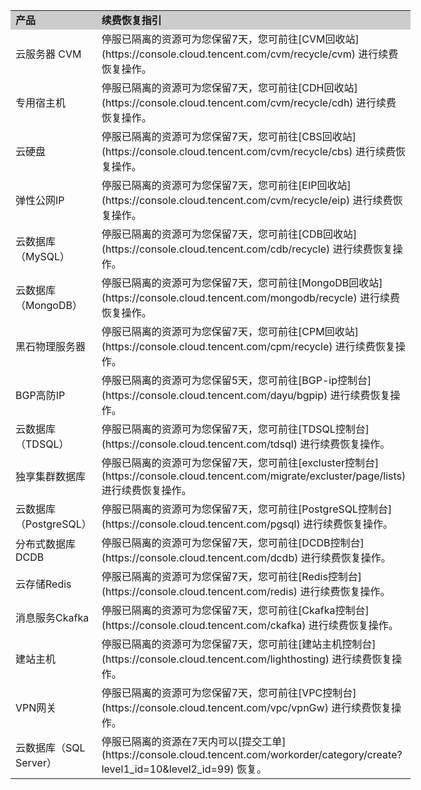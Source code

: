 <table style="display:table">
<tbody>
<tr>
<td style="background-color:#CCCCCC;">
<strong>
产品
</strong>
</td>
<td style="background-color:#CCCCCC;">
<strong>
续费恢复指引
</strong>
</td>
</tr>

<td>
云服务器 CVM
</td>
<td>
停服已隔离的资源可为您保留7天，您可前往[CVM回收站](https://console.cloud.tencent.com/cvm/recycle/cvm) 进行续费恢复操作。
</td> 
</tr>

<td>
专用宿主机
</td>
<td>
停服已隔离的资源可为您保留7天，您可前往[CDH回收站](https://console.cloud.tencent.com/cvm/recycle/cdh) 进行续费恢复操作。
</td>
</tr>

<td>
云硬盘
</td>
<td>
停服已隔离的资源可为您保留7天，您可前往[CBS回收站](https://console.cloud.tencent.com/cvm/recycle/cbs) 进行续费恢复操作。
</td>
</tr>

<td>
弹性公网IP
</td>
<td>
停服已隔离的资源可为您保留7天，您可前往[EIP回收站](https://console.cloud.tencent.com/cvm/recycle/eip) 进行续费恢复操作。
</td>
</tr>

<td>
云数据库（MySQL）
</td>
<td>
停服已隔离的资源可为您保留7天，您可前往[CDB回收站](https://console.cloud.tencent.com/cdb/recycle) 进行续费恢复操作。
</td>
</tr>

<td>
云数据库（MongoDB）
</td>
<td>
停服已隔离的资源可为您保留7天，您可前往[MongoDB回收站](https://console.cloud.tencent.com/mongodb/recycle) 进行续费恢复操作。
</td>
</tr>

<td>
黑石物理服务器
</td>
<td>
停服已隔离的资源可为您保留7天，您可前往[CPM回收站](https://console.cloud.tencent.com/cpm/recycle) 进行续费恢复操作。
</td>
</tr>

<td>
BGP高防IP
</td>
<td>
停服已隔离的资源可为您保留5天，您可前往[BGP-ip控制台](https://console.cloud.tencent.com/dayu/bgpip) 进行续费恢复操作。
</td>
</tr>

<td>
云数据库（TDSQL）
</td>
<td>
停服已隔离的资源可为您保留7天，您可前往[TDSQL控制台](https://console.cloud.tencent.com/tdsql) 进行续费恢复操作。
</td>
</tr>

<td>
独享集群数据库
</td>
<td>
停服已隔离的资源可为您保留7天，您可前往[excluster控制台](https://console.cloud.tencent.com/migrate/excluster/page/lists) 进行续费恢复操作。
</td>
</tr>

<td>
云数据库（PostgreSQL）
</td>
<td>
停服已隔离的资源可为您保留7天，您可前往[PostgreSQL控制台](https://console.cloud.tencent.com/pgsql) 进行续费恢复操作。
</td>
</tr>

<td>
分布式数据库DCDB
</td>
<td>
停服已隔离的资源可为您保留7天，您可前往[DCDB控制台](https://console.cloud.tencent.com/dcdb) 进行续费恢复操作。
</td>
</tr>

<td>
云存储Redis
</td>
<td>
停服已隔离的资源可为您保留7天，您可前往[Redis控制台](https://console.cloud.tencent.com/redis) 进行续费恢复操作。
</td>
</tr>

<td>
消息服务Ckafka
</td>
<td>
停服已隔离的资源可为您保留7天，您可前往[Ckafka控制台](https://console.cloud.tencent.com/ckafka) 进行续费恢复操作。
</td>
</tr>

<td>
建站主机
</td>
<td>
停服已隔离的资源可为您保留7天，您可前往[建站主机控制台](https://console.cloud.tencent.com/lighthosting) 进行续费恢复操作。
</td>
</tr>

<td>
VPN网关
</td>
<td>
停服已隔离的资源可为您保留7天，您可前往[VPC控制台](https://console.cloud.tencent.com/vpc/vpnGw) 进行续费恢复操作。
</td>
</tr>

<td>
云数据库（SQL Server）
</td>
<td>
停服已隔离的资源在7天内可以[提交工单](https://console.cloud.tencent.com/workorder/category/create?level1_id=10&level2_id=99) 恢复。
</td>
</tr>

</tbody>
